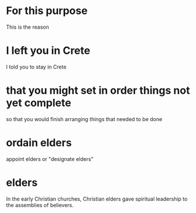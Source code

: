 
# For this purpose
This is the reason

# I left you in Crete
I told you to stay in Crete

# that you might set in order things not yet complete
so that you would finish arranging things that needed to be done

# ordain elders
appoint elders or "designate elders"

# elders
In the early Christian churches, Christian elders gave spiritual leadership to the assemblies of believers.